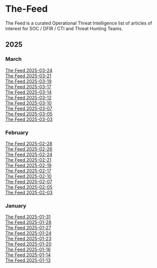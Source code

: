 # The-Feed
The Feed is a curated Operational Threat Intelligence list of articles of interest for SOC / DFIR / CTI and Threat Hunting Teams.

## 2025

### March
[The Feed 2025-03-24](./summaries/The-Feed_2025-03-24.md)\
[The Feed 2025-03-21](./summaries/The-Feed_2025-03-21.md)\
[The Feed 2025-03-19](./summaries/The%20Feed%202025-03-19.md)\
[The Feed 2025-03-17](./summaries/The%20Feed%202025-03-17.md)\
[The Feed 2025-03-14](./summaries/The%20Feed%202025-03-14.md)\
[The Feed 2025-03-12](./summaries/The%20Feed%202025-03-12.md)\
[The Feed 2025-03-10](./summaries/The%20Feed%202025-03-10.md)\
[The Feed 2025-03-07](./summaries/The%20Feed%202025-03-07.md)\
[The Feed 2025-03-05](./summaries/The%20Feed%202025-03-05.md)\
[The Feed 2025-03-03](./summaries/The%20Feed%202025-03-03.md)

### February
[The Feed 2025-02-28](./summaries/The%20Feed%202025-02-28.md)\
[The Feed 2025-02-26](./summaries/The%20Feed%202025-02-26.md)\
[The Feed 2025-02-24](./summaries/The%20Feed%202025-02-24.md)\
[The Feed 2025-02-21](./summaries/The%20Feed%202025-02-21.md)\
[The Feed 2025-02-19](./summaries/The%20Feed%202025-02-19.md)\
[The Feed 2025-02-17](./summaries/The%20Feed%202025-02-17.md)\
[The Feed 2025-02-10](./summaries/The%20Feed%202025-02-10.md)\
[The Feed 2025-02-07](./summaries/The%20Feed%202025-02-07.md)\
[The Feed 2025-02-05](./summaries/The%20Feed%202025-02-05.md)\
[The Feed 2025-02-03](./summaries/The%20Feed%202025-02-03.md)

### January

[The Feed 2025-01-31](./summaries/The%20Feed%202025-01-31.md)\
[The Feed 2025-01-28](./summaries/The%20Feed%202025-01-28.md)\
[The Feed 2025-01-27](./summaries/The%20Feed%202025-01-27.md)\
[The Feed 2025-01-24](./summaries/The%20Feed%202025-01-24.md)\
[The Feed 2025-01-23](./summaries/The%20Feed%202025-01-23.md)\
[The Feed 2025-01-20](./summaries/The%20Feed%202025-01-20.md)\
[The Feed 2025-01-16](./summaries/The%20Feed%202025-01-16.md)\
[The Feed 2025-01-14](./summaries/The%20Feed%202025-01-14.md)\
[The Feed 2025-01-13](./summaries/The%20Feed%202025-01-13.md)